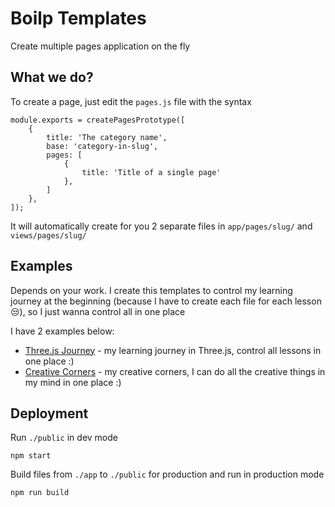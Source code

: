 # Boilp Templates

Create multiple pages application on the fly

## What we do?

To create a page, just edit the `pages.js` file with the syntax

```shell
module.exports = createPagesPrototype([
    {
        title: 'The category name',
        base: 'category-in-slug',
        pages: [
            {
                title: 'Title of a single page'
            },
        ]
    },
]);
```

It will automatically create for you 2 separate files in `app/pages/slug/` and `views/pages/slug/`

## Examples

Depends on your work. I create this templates to control my learning journey at the beginning (because I have to create each file for each lesson 😒), so I just wanna control all in one place

I have 2 examples below:

- [Three.js Journey](https://threejs-journey-ruddy.vercel.app/) - my learning journey in Three.js, control all lessons in one place :)
- [Creative Corners](https://creative-coding-delta.vercel.app/) - my creative corners, I can do all the creative things in my mind in one place :)

## Deployment

Run `./public` in dev mode

```shell
npm start
```

Build files from `./app` to `./public` for production and run in production mode

```shell
npm run build
```
